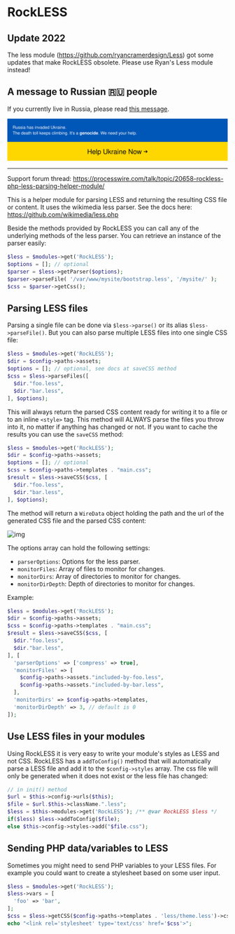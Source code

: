 # RockLESS

## Update 2022

The less module (https://github.com/ryancramerdesign/Less) got some updates that make RockLESS obsolete. Please use Ryan's Less module instead!

## A message to Russian 🇷🇺 people

If you currently live in Russia, please read [this message](https://github.com/Roave/SecurityAdvisories/blob/latest/ToRussianPeople.md).

[![SWUbanner](https://raw.githubusercontent.com/vshymanskyy/StandWithUkraine/main/banner2-direct.svg)](https://github.com/vshymanskyy/StandWithUkraine/blob/main/docs/README.md)

---

Support forum thread: https://processwire.com/talk/topic/20658-rockless-php-less-parsing-helper-module/

This is a helper module for parsing LESS and returning the resulting CSS file or content. It uses the wikimedia less parser. See the docs here: https://github.com/wikimedia/less.php

Beside the methods provided by RockLESS you can call any of the underlying methods of the less parser. You can retrieve an instance of the parser easily:

```php
$less = $modules->get('RockLESS');
$options = []; // optional
$parser = $less->getParser($options);
$parser->parseFile( '/var/www/mysite/bootstrap.less', '/mysite/' );
$css = $parser->getCss();
```

## Parsing LESS files

Parsing a single file can be done via `$less->parse()` or its alias `$less->parseFile()`. But you can also parse multiple LESS files into one single CSS file:

```php
$less = $modules->get('RockLESS');
$dir = $config->paths->assets;
$options = []; // optional, see docs at saveCSS method
$css = $less->parseFiles([
  $dir."foo.less",
  $dir."bar.less",
], $options);
```

This will always return the parsed CSS content ready for writing it to a file or to an inline `<style>` tag. This method will ALWAYS parse the files you throw into it, no matter if anything has changed or not. If you want to cache the results you can use the `saveCSS` method:

```php
$less = $modules->get('RockLESS');
$dir = $config->paths->assets;
$options = []; // optional
$css = $config->paths->templates . "main.css";
$result = $less->saveCSS($css, [
  $dir."foo.less",
  $dir."bar.less",
], $options);
```

The method will return a `WireData` object holding the path and the url of the generated CSS file and the parsed CSS content:

![img](https://i.imgur.com/7m1Qv2p.png)

The options array can hold the following settings:

* `parserOptions`: Options for the less parser.
* `monitorFiles`: Array of files to monitor for changes.
* `monitorDirs`: Array of directories to monitor for changes.
* `monitorDirDepth`: Depth of directories to monitor for changes.

Example:

```php
$less = $modules->get('RockLESS');
$dir = $config->paths->assets;
$css = $config->paths->templates . "main.css";
$result = $less->saveCSS($css, [
  $dir."foo.less",
  $dir."bar.less",
], [
  'parserOptions' => ['compress' => true],
  'monitorFiles' => [
    $config->paths->assets."included-by-foo.less",
    $config->paths->assets."included-by-bar.less",
  ],
  'monitorDirs' => $config->paths->templates,
  'monitorDirDepth' => 3, // default is 0
]);
```

## Use LESS files in your modules

Using RockLESS it is very easy to write your module's styles as LESS and not CSS. RockLESS has a `addToConfig()` method that will automatically parse a LESS file and add it to the `$config->styles` array. The css file will only be generated when it does not exist or the less file has changed:

```php
// in init() method
$url = $this->config->urls($this);
$file = $url.$this->className.".less";
$less = $this->modules->get('RockLESS'); /** @var RockLESS $less */
if($less) $less->addToConfig($file);
else $this->config->styles->add("$file.css");
```

## Sending PHP data/variables to LESS

Sometimes you might need to send PHP variables to your LESS files. For example you could want to create a stylesheet based on some user input.

```php
$less = $modules->get('RockLESS');
$less->vars = [
  'foo' => 'bar',
];
$css = $less->getCSS($config->paths->templates . 'less/theme.less')->cssUrl;
echo "<link rel='stylesheet' type='text/css' href='$css'>";
```
